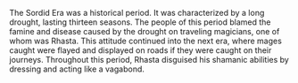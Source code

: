 The Sordid Era was a historical period. It was characterized by a long drought, lasting thirteen seasons. The people of this period blamed the famine and disease caused by the drought on traveling magicians, one of whom was Rhasta. This attitude continued into the next era, where mages caught were flayed and displayed on roads if they were caught on their journeys. Throughout this period, Rhasta disguised his shamanic abilities by dressing and acting like a vagabond.
